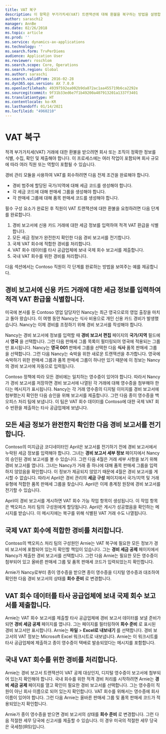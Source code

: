 ```yaml
---
title: VAT 복구
description: 이 항목은 부가가치세(VAT) 트랜잭션에 대해 환불을 복구하는 방법을 설명합니다.
author: saraschi2
manager: AnnBe
ms.date: 02/26/2018
ms.topic: article
ms.prod: ''
ms.service: dynamics-ax-applications
ms.technology: ''
ms.search.form: TrvPerDiems
audience: Application User
ms.reviewer: roschlom
ms.search.scope: Core, Operations
ms.search.region: Global
ms.author: saraschi
ms.search.validFrom: 2016-02-28
ms.dyn365.ops.version: AX 7.0.0
ms.openlocfilehash: 49397592ea002b9da872ac1aa455719b6ca2292e
ms.sourcegitcommit: 9f31b33ed6e7f1b49200a407913201a1337f3401
ms.translationtype: HT
ms.contentlocale: ko-KR
ms.lasthandoff: 01/14/2021
ms.locfileid: "4960210"
---
```

# <a name="vat-recovery"></a>VAT 복구 

적격 부가가치세(VAT) 거래에 대한 환불을 받으려면 회사 또는 조직이 정확한 정보를 식별, 수집, 확인 및 제출해야 합니다. 이 프로세스에는 여러 작업이 포함되며 회사 규모에 따라 여러 직원 또는 역할이 포함될 수 있습니다.

경비 관리 모듈을 사용하여 VAT를 회수하려면 다음 전제 조건을 완료해야 합니다.

- 경비 범주에 할당된 국가/지역에 대해 세금 코드를 생성해야 합니다.
- 각 세금 코드에 대해 판매세 그룹을 생성해야 합니다.
- 각 판매세 그룹에 대해 품목 판매세 코드를 생성해야 합니다.

필수 구성 요소가 완료된 후 직원이 VAT 트랜잭션에 대한 환불을 요청하려면 다음 단계를 완료합니다.

1. 경비 보고서에 신용 카드 거래에 대한 세금 정보를 입력하여 적격 VAT 환급을 식별합니다.
2. 모든 세금 정보가 완전한지 확인한 다음 경비 보고서를 전기합니다.
3. 국제 VAT 회수에 적합한 경비를 처리합니다.
4. VAT 회수 데이터를 타사 공급업체에 보내 국제 회수 보고서를 제출합니다.
5. 국내 VAT 회수를 위한 경비를 처리합니다.

다음 섹션에서는 Contoso 직원이 각 단계를 완료하는 방법을 보여주는 예를 제공합니다.

## <a name="on-an-expense-report-enter-tax-information-about-credit-card-transactions-to-identify-eligible-vat-refunds"></a>경비 보고서에 신용 카드 거래에 대한 세금 정보를 입력하여 적격 VAT 환급을 식별합니다.

미국에 본사를 둔 Contoso 영업 담당자인 Nancy는 최근 영국으로의 영업 출장을 마치고 돌아 왔습니다. 이 여행 동안 Nancy는 식사 비용으로 개인 신용 카드 경비가 발생했습니다. Nancy는 이제 경비를 조정하기 위해 경비 보고서를 작성해야 합니다.

Nancy는 경비 보고서에 정보를 입력할 때 **경비 보고서 편집** 페이지의 **국가/지역** 필드에서 **영국** 을 선택합니다. 그런 다음 판매세 그룹 목록이 필터링되어 영국에 적용되는 그룹만 표시됩니다. Nancy는 **영국 001** 판매세 그룹을 선택한 다음 **식사** 품목 판매세 그룹을 선택합니다. 그런 다음 Nancy는 숙박을 위한 새로운 트랜잭션을 추가합니다. 영국에 숙박하기 위한 판매세 그룹과 품목 판매세 그룹이 하나만 있기 때문에 이 정보는 Nancy의 경비 보고서에 자동으로 입력됩니다.

Contoso 정책에 따라 모든 경비에는 일치하는 영수증이 있어야 합니다. 따라서 Nancy가 경비 보고서를 저장하면 경비 보고서에 나열된 각 거래에 대해 영수증을 첨부해야 한다는 메시지가 표시됩니다. Nancy는 각 거래 영수증의 디지털 이미지를 경비 보고서에 첨부했는지 확인한 다음 승인을 위해 보고서를 제출합니다. 그런 다음 종이 영수증을 백오피스 처리 팀에 보냅니다. 이 팀은 VAT 회수 데이터를 Contoso에 대한 국제 VAT 회수 반환을 제출하는 타사 공급업체에 보냅니다.

## <a name="make-sure-that-all-tax-information-is-complete-and-then-post-the-expense-report"></a>모든 세금 정보가 완전한지 확인한 다음 경비 보고서를 전기합니다.

Contoso의 미지급금 코디네이터인 April은 보고서를 전기하기 전에 경비 보고서에서 누락된 세금 정보를 입력해야 합니다. 그녀는 **경비 보고서 세부 정보** 페이지에서 Nancy의 승인된 경비 보고서를 볼 수 있습니다. 그런 다음 4월은 거래 세부 사항을 보기 위해 경비 보고서를 엽니다. 그녀는 Nancy가 거래 중 하나에 대해 품목 판매세 그룹을 입력하지 않았음을 확인합니다. 이 정보가 제공되지 않았기 때문에 4월은 경비 보고서를 게시할 수 없습니다. 따라서 April은 경비 관리의 **세금 구성** 페이지에서 국가/지역 및 거래 유형에 적합한 품목 판매세 그룹을 찾습니다. April은 이제 총계정 원장에 경비 보고서를 전기할 수 있습니다.

April이 경비 보고서를 게시하면 VAT 회수 가능 작업 항목이 생성됩니다. 이 작업 항목은 백오피스 처리 팀의 구성원에게 할당됩니다. April은 게시가 성공했음을 확인하는 메시지를 받습니다. 이 메시지에는 복구를 위해 식별된 VAT 거래 수도 나열됩니다.

## <a name="process-expenses-that-are-eligible-for-international-vat-recovery"></a>국제 VAT 회수에 적합한 경비를 처리합니다.

Contoso의 백오피스 처리 팀의 구성원인 Arnie는 VAT 복구에 필요한 모든 정보가 경비 보고서에 포함되어 있는지 확인할 책임이 있습니다. 그는 **경비 세금 공제** 페이지에서 Nancy가 제출한 경비 보고서를 선택합니다. 그런 다음 Arnie는 필요한 모든 영수증이 첨부되어 있고 올바른 판매세 그룹 및 품목 판매세 코드가 입력되었는지 확인합니다.

Arnie가 Nancy로부터 종이 영수증을 받으면 종이 영수증을 디지털 영수증과 대조하여 확인한 다음 경비 보고서의 상태를 **회수 준비** 로 변경합니다.

## <a name="send-vat-recovery-data-to-the-third-party-vendor-to-file-international-recovery-returns"></a>VAT 회수 데이터를 타사 공급업체에 보내 국제 회수 보고서를 제출합니다.

Arnie는 VAT 회수 보고서를 제출할 타사 공급업체에 경비 보고서 데이터를 보낼 준비가 되면 **경비 세금 공제** 페이지를 엽니다. 그는 페이지를 필터링하여 **회수 준비** 로 표시된 경비 보고서만 표시합니다. Arnie는 **파일** &gt; **Excel로 내보내기** 를 선택합니다. 경비 보고서의 VAT 정보는 Microsoft Excel 워크시트로 내보냅니다. Arnie는 이 워크시트를 타사 공급업체에 제출하고 종이 영수증이 택배로 발송되었다는 메시지를 포함합니다.

## <a name="process-expenses-for-domestic-vat-recovery"></a>국내 VAT 회수를 위한 경비를 처리합니다.

Arnie는 경비 보고서 트랜잭션이 VAT 공제 대상인지, 디지털 영수증이 보고서에 첨부되어 있는지 확인해야 합니다. 국내 회수를 위한 적격 경비 처리를 시작하려면 Arnie는 **경비 세금 공제** 페이지를 열고 확인이 필요한 경비 보고서를 선택합니다. 그는 영수증이 직원이 아닌 회사 이름으로 되어 있는지 확인합니다. VAT 회수를 위해서는 영수증에 회사 이름이 있어야 합니다. 그런 다음 Arnie는 올바른 판매세 그룹 및 품목 판매세 코드가 적용되었는지 확인합니다.

Arnie가 종이 영수증을 받으면 경비 보고서의 상태를 **회수 준비** 로 변경합니다. 그런 다음 적절한 세무 당국에 신고서를 제출할 수 있습니다. 이 경우 미국의 적절한 세무 당국은 국세청(IRS)입니다.
